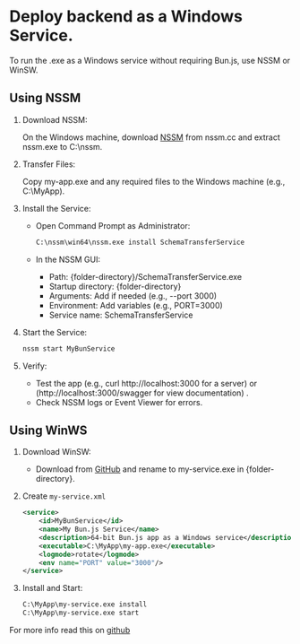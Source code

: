 # Deploy backend as a Windows Service.

To run the .exe as a Windows service without requiring Bun.js, use NSSM or WinSW.

## Using NSSM

1. Download NSSM:

    On the Windows machine, download [NSSM](https://nssm.cc/download) from nssm.cc and extract nssm.exe to C:\nssm.


2. Transfer Files:

    Copy my-app.exe and any required files to the Windows machine (e.g., C:\MyApp).


3.  Install the Service:

    * Open Command Prompt as Administrator:

        ```bash
        C:\nssm\win64\nssm.exe install SchemaTransferService
        ```
    * In the NSSM GUI:

        * Path: {folder-directory}/SchemaTransferService.exe
        * Startup directory: {folder-directory}
        * Arguments: Add if needed (e.g., --port 3000)
        * Environment: Add variables (e.g., PORT=3000)
        * Service name: SchemaTransferService

4. Start the Service:

    ```bash
    nssm start MyBunService
    ```

5. Verify:

    * Test the app (e.g., curl http://localhost:3000 for a server) or (http://localhost:3000/swagger for view documentation) .
    * Check NSSM logs or Event Viewer for errors.

## Using WinWS

1. Download WinSW:

    * Download from [GitHub](https://github.com/winsw/winsw/releases) and rename to my-service.exe in {folder-directory}.

2. Create ```my-service.xml```

    ```xml
    <service>
        <id>MyBunService</id>
        <name>My Bun.js Service</name>
        <description>64-bit Bun.js app as a Windows service</description>
        <executable>C:\MyApp\my-app.exe</executable>
        <logmode>rotate</logmode>
        <env name="PORT" value="3000"/>
    </service>
    ```
3. Install and Start:
    ```bash
    C:\MyApp\my-service.exe install
    C:\MyApp\my-service.exe start
    ```

For more info read this on [github](https://github.com/winsw/winsw)